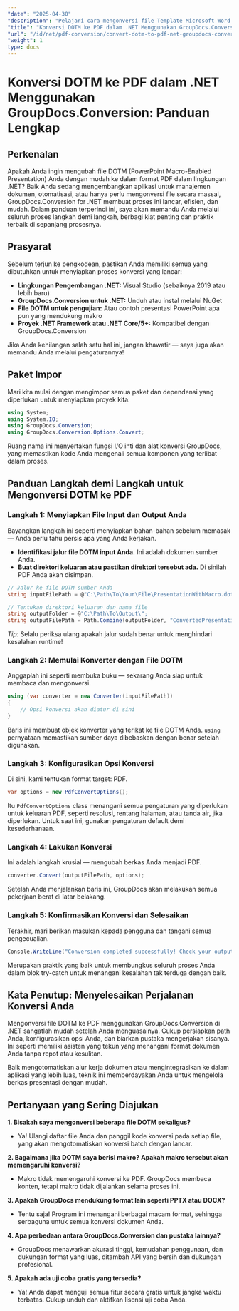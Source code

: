 ```yaml
---
"date": "2025-04-30"
"description": "Pelajari cara mengonversi file Template Microsoft Word (.dotm) ke PDF dengan mudah menggunakan pustaka GroupDocs.Conversion yang canggih untuk .NET. Sederhanakan pengelolaan dokumen Anda secara efisien."
"title": "Konversi DOTM ke PDF dalam .NET Menggunakan GroupDocs.Conversion&#58; Panduan Lengkap"
"url": "/id/net/pdf-conversion/convert-dotm-to-pdf-net-groupdocs-conversion/"
"weight": 1
type: docs
---
```

# Konversi DOTM ke PDF dalam .NET Menggunakan GroupDocs.Conversion: Panduan Lengkap

## Perkenalan

Apakah Anda ingin mengubah file DOTM (PowerPoint Macro-Enabled Presentation) Anda dengan mudah ke dalam format PDF dalam lingkungan .NET? Baik Anda sedang mengembangkan aplikasi untuk manajemen dokumen, otomatisasi, atau hanya perlu mengonversi file secara massal, GroupDocs.Conversion for .NET membuat proses ini lancar, efisien, dan mudah. Dalam panduan terperinci ini, saya akan memandu Anda melalui seluruh proses langkah demi langkah, berbagi kiat penting dan praktik terbaik di sepanjang prosesnya.

## Prasyarat

Sebelum terjun ke pengkodean, pastikan Anda memiliki semua yang dibutuhkan untuk menyiapkan proses konversi yang lancar:

- **Lingkungan Pengembangan .NET:** Visual Studio (sebaiknya 2019 atau lebih baru)
- **GroupDocs.Conversion untuk .NET:** Unduh atau instal melalui NuGet
- **File DOTM untuk pengujian:** Atau contoh presentasi PowerPoint apa pun yang mendukung makro
- **Proyek .NET Framework atau .NET Core/5+:** Kompatibel dengan GroupDocs.Conversion

Jika Anda kehilangan salah satu hal ini, jangan khawatir — saya juga akan memandu Anda melalui pengaturannya!


## Paket Impor

Mari kita mulai dengan mengimpor semua paket dan dependensi yang diperlukan untuk menyiapkan proyek kita:

```csharp
using System;
using System.IO;
using GroupDocs.Conversion;
using GroupDocs.Conversion.Options.Convert;
```

Ruang nama ini menyertakan fungsi I/O inti dan alat konversi GroupDocs, yang memastikan kode Anda mengenali semua komponen yang terlibat dalam proses.


## Panduan Langkah demi Langkah untuk Mengonversi DOTM ke PDF

### Langkah 1: Menyiapkan File Input dan Output Anda

Bayangkan langkah ini seperti menyiapkan bahan-bahan sebelum memasak — Anda perlu tahu persis apa yang Anda kerjakan.

- **Identifikasi jalur file DOTM input Anda.** Ini adalah dokumen sumber Anda.
- **Buat direktori keluaran atau pastikan direktori tersebut ada.** Di sinilah PDF Anda akan disimpan.

```csharp
// Jalur ke file DOTM sumber Anda
string inputFilePath = @"C:\Path\To\Your\File\PresentationWithMacro.dotm";

// Tentukan direktori keluaran dan nama file
string outputFolder = @"C:\Path\To\Output\";
string outputFilePath = Path.Combine(outputFolder, "ConvertedPresentation.pdf");
```

*Tip:* Selalu periksa ulang apakah jalur sudah benar untuk menghindari kesalahan runtime!

### Langkah 2: Memulai Konverter dengan File DOTM

Anggaplah ini seperti membuka buku — sekarang Anda siap untuk membaca dan mengonversi.

```csharp
using (var converter = new Converter(inputFilePath))
{
    // Opsi konversi akan diatur di sini
}
```

Baris ini membuat objek konverter yang terikat ke file DOTM Anda. `using` pernyataan memastikan sumber daya dibebaskan dengan benar setelah digunakan.

### Langkah 3: Konfigurasikan Opsi Konversi

Di sini, kami tentukan format target: PDF.

```csharp
var options = new PdfConvertOptions();
```

Itu `PdfConvertOptions` class menangani semua pengaturan yang diperlukan untuk keluaran PDF, seperti resolusi, rentang halaman, atau tanda air, jika diperlukan. Untuk saat ini, gunakan pengaturan default demi kesederhanaan.

### Langkah 4: Lakukan Konversi

Ini adalah langkah krusial — mengubah berkas Anda menjadi PDF.

```csharp
converter.Convert(outputFilePath, options);
```

Setelah Anda menjalankan baris ini, GroupDocs akan melakukan semua pekerjaan berat di latar belakang.

### Langkah 5: Konfirmasikan Konversi dan Selesaikan

Terakhir, mari berikan masukan kepada pengguna dan tangani semua pengecualian.

```csharp
Console.WriteLine("Conversion completed successfully! Check your output at: " + outputFilePath);
```

Merupakan praktik yang baik untuk membungkus seluruh proses Anda dalam blok try-catch untuk menangani kesalahan tak terduga dengan baik.


## Kata Penutup: Menyelesaikan Perjalanan Konversi Anda

Mengonversi file DOTM ke PDF menggunakan GroupDocs.Conversion di .NET sangatlah mudah setelah Anda menguasainya. Cukup persiapkan path Anda, konfigurasikan opsi Anda, dan biarkan pustaka mengerjakan sisanya. Ini seperti memiliki asisten yang tekun yang menangani format dokumen Anda tanpa repot atau kesulitan.

Baik mengotomatiskan alur kerja dokumen atau mengintegrasikan ke dalam aplikasi yang lebih luas, teknik ini memberdayakan Anda untuk mengelola berkas presentasi dengan mudah.


## Pertanyaan yang Sering Diajukan

**1. Bisakah saya mengonversi beberapa file DOTM sekaligus?**  
- Ya! Ulangi daftar file Anda dan panggil kode konversi pada setiap file, yang akan mengotomatiskan konversi batch dengan lancar.

**2. Bagaimana jika DOTM saya berisi makro? Apakah makro tersebut akan memengaruhi konversi?**  
- Makro tidak memengaruhi konversi ke PDF. GroupDocs membaca konten, tetapi makro tidak dijalankan selama proses ini.

**3. Apakah GroupDocs mendukung format lain seperti PPTX atau DOCX?**  
- Tentu saja! Program ini menangani berbagai macam format, sehingga serbaguna untuk semua konversi dokumen Anda.

**4. Apa perbedaan antara GroupDocs.Conversion dan pustaka lainnya?**  
- GroupDocs menawarkan akurasi tinggi, kemudahan penggunaan, dan dukungan format yang luas, ditambah API yang bersih dan dukungan profesional.

**5. Apakah ada uji coba gratis yang tersedia?**  
- Ya! Anda dapat menguji semua fitur secara gratis untuk jangka waktu terbatas. Cukup unduh dan aktifkan lisensi uji coba Anda.